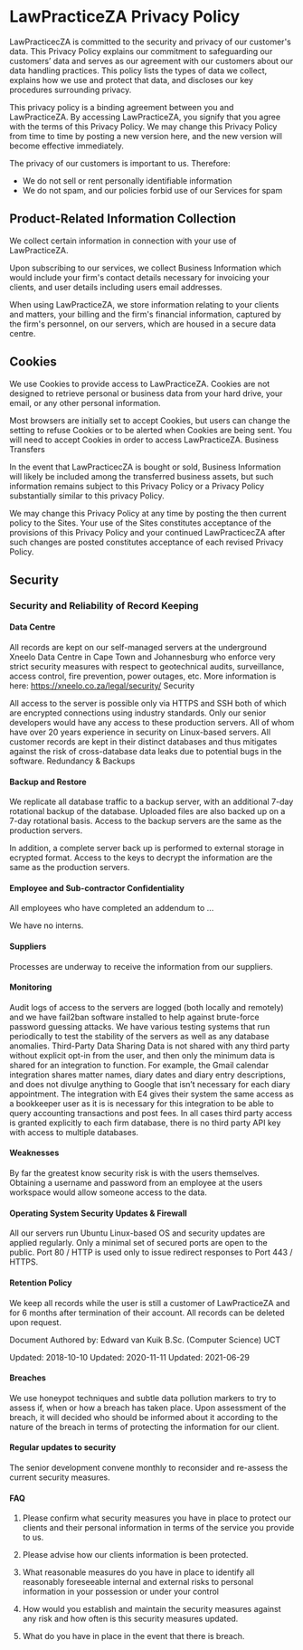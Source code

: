 
# LawPracticeZA Privacy Policy

LawPracticecZA is committed to the security and privacy of our customer's data. This Privacy Policy explains our commitment to safeguarding our customers’ data and serves as our agreement with our customers about our data handling practices. This policy lists the types of data we collect, explains how we use and protect that data, and discloses our key procedures surrounding privacy.

This privacy policy is a binding agreement between you and LawPracticeZA. By accessing LawPracticeZA, you signify that you agree with the terms of this Privacy Policy. We may change this Privacy Policy from time to time by posting a new version here, and the new version will become effective immediately.

The privacy of our customers is important to us. Therefore:

* We do not sell or rent personally identifiable information
* We do not spam, and our policies forbid use of our Services for spam

## Product-Related Information Collection

We collect certain information in connection with your use of LawPracticeZA.

Upon subscribing to our services, we collect Business Information which would include your firm's contact details necessary for invoicing your clients, and user details including users email addresses.

When using LawPracticeZA, we store information relating to your clients and matters, your billing and the firm's financial information, captured by the firm's personnel, on our servers, which are housed in a secure data centre. 

## Cookies

We use Cookies to provide access to LawPracticeZA. Cookies are not designed to retrieve personal or business data from your hard drive, your email, or any other personal information.

Most browsers are initially set to accept Cookies, but users can change the setting to refuse Cookies or to be alerted when Cookies are being sent. You will need to accept Cookies in order to access LawPracticeZA.
Business Transfers

In the event that LawPracticecZA is bought or sold, Business Information will likely be included among the transferred business assets, but such information remains subject to this Privacy Policy or a Privacy Policy substantially similar to this privacy Policy.

We may change this Privacy Policy at any time by posting the then current policy to the Sites. Your use of the Sites constitutes acceptance of the provisions of this Privacy Policy and your continued LawPracticecZA after such changes are posted constitutes acceptance of each revised Privacy Policy.

## Security

### Security and Reliability of Record Keeping

#### Data Centre

All records are kept on our self-managed servers at the underground Xneelo Data Centre in Cape Town and Johannesburg who enforce very strict security measures with respect to geotechnical audits, surveillance, access control, fire prevention, power outages, etc. More information is here: https://xneelo.co.za/legal/security/
Security

All access to the server is possible only via HTTPS and SSH both of which are encrypted connections using industry standards. Only our senior developers would have any access to these production servers. All of whom have over 20 years experience in security on Linux-based servers. All customer records are kept in their distinct databases and thus mitigates against the risk of cross-database data leaks due to potential bugs in the software.
Redundancy & Backups

#### Backup and Restore

We replicate all database traffic to a backup server, with an additional 7-day rotational backup of the database. Uploaded files are also backed up on a 7-day rotational basis. Access to the backup servers are the same as the production servers.

In addition, a complete server back up is performed to external storage in ecrypted format. Access to the keys to decrypt the information are the same as the production servers.

#### Employee and Sub-contractor Confidentiality

All employees who have completed an addendum to ...

We have no interns. 

#### Suppliers

Processes are underway to receive the information from our suppliers.

#### Monitoring

Audit logs of access to the servers are logged (both locally and remotely) and we have fail2ban software installed to help against brute-force password guessing attacks. We have various testing systems that run periodically to test the stability of the servers as well as any database anomalies. Third-Party Data Sharing Data is not shared with any third party without explicit opt-in from the user, and then only the minimum data is shared for an integration to function. For example, the Gmail calendar integration shares matter names, diary dates and diary entry descriptions, and does not divulge anything to Google that isn’t necessary for each diary appointment. The integration with E4 gives their system the same access as a bookkeeper user as it is is necessary for this integration to be able to query accounting transactions and post fees. In all cases third party access is granted explicitly to each firm database, there is no third party API key with access to multiple databases.

#### Weaknesses

By far the greatest know security risk is with the users themselves. Obtaining a username and password from an employee at the users workspace would allow someone access to the data.

#### Operating System Security Updates & Firewall


All our servers run Ubuntu Linux-based OS and security updates are applied regularly. Only a minimal set of secured ports are open to the public. Port 80 / HTTP is used only to issue redirect responses to Port 443 / HTTPS.

#### Retention Policy

We keep all records while the user is still a customer of LawPracticeZA and for 6 months after termination of their account. All records can be deleted upon request.

Document Authored by: Edward van Kuik B.Sc. (Computer Science) UCT

Updated: 2018-10-10 
Updated: 2020-11-11
Updated: 2021-06-29

#### Breaches

We use honeypot techniques and subtle data pollution markers to try to assess if, when or how a breach has taken place. Upon assessment of the breach, it will decided who should be informed about it according to the nature of the breach in terms of protecting the information for our client.

#### Regular updates to security

The senior development convene monthly to reconsider and re-assess the current security measures.

#### FAQ

1. Please confirm what security measures you have in place to protect our clients and their
personal information in terms of the service you provide to us.



2. Please advise how our clients information is been protected.
3. What reasonable measures do you have in place to identify all reasonably foreseeable
internal and external risks to personal information in your possession or under your
control
4. How would you establish and maintain the security measures against any risk and how
often is this security measures updated.
5. What do you have in place in the event that there is breach.


